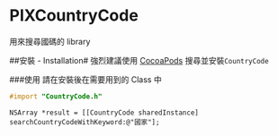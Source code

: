 # PIXCountryCode
用來搜尋國碼的 library

##安裝 - Installation#
強烈建議使用 [CocoaPods](http://cocoapods.org/) 搜尋並安裝`CountryCode`


###使用
請在安裝後在需要用到的 Class 中

```objective-c
#import "CountryCode.h"
```
    NSArray *result = [[CountryCode sharedInstance] searchCountryCodeWithKeyword:@"國家"];
